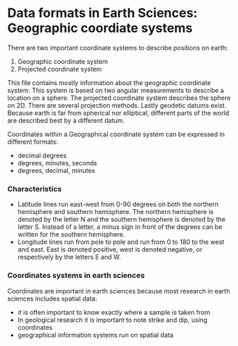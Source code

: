 # Data formats in Earth Sciences: Geographic coordiate systems

There are two important coordinate systems to describe positions on earth:
1)  Geographic coordinate system
2)  Projected coordinate system

This file contains mostly information about the geographic coordinate system. This system is based on two angular measurements to describe a location on a sphere. The projected coordinate system describes the sphere on 2D. There are several projection methods. Lastly geodetic datums exist. Because earth is far from spherical nor elliptical, different parts of the world are described best by a different datum.  

Coordinates within a Geographical coordinate system can be expressed in different formats:
-   decimal degrees
-   degrees, minutes, seconds
-   degrees, decimal, minutes

### Characteristics
-   Latitude lines run east-west from 0-90 degrees on both the northern hemisphere and southern hemisphere. The northern hemisphere is denoted by the letter N and the southern hemisphere is denoted by the letter S. Instead of a letter, a minus sign in front of the degrees can be written for the southern hemisphere.
-   Longitude lines run from pole to pole and run from 0 to 180 to the west and east. East is denoted positive, west is denoted negative, or respectively by the letters E and W.

### Coordinates systems in earth sciences
Coordinates are important in earth sciences because most research in earth sciences includes spatial data:
-   it is often important to know exactly where a sample  is taken from
-   In geological research it is important to note strike and dip, using coordinates 
-   geographical information systems run on spatial data

